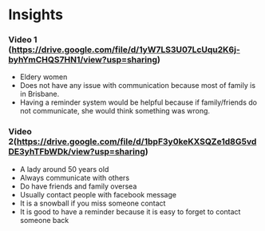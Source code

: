 # Insights

### Video 1 (https://drive.google.com/file/d/1yW7LS3U07LcUqu2K6j-byhYmCHQS7HN1/view?usp=sharing)
- Eldery women
- Does not have any issue with communication because most of family is in Brisbane.
- Having a reminder system would be helpful because if family/friends do not communicate, she would think something was wrong. 

### Video 2(https://drive.google.com/file/d/1bpF3y0keKXSQZe1d8G5vdDE3yhTFbWDk/view?usp=sharing)
-	A lady around 50 years old
- Always communicate with others
- Do have friends and family oversea
- Usually contact people with facebook message
- It is a snowball if you miss someone contact
- It is good to have a reminder because it is easy to forget to contact someone back

